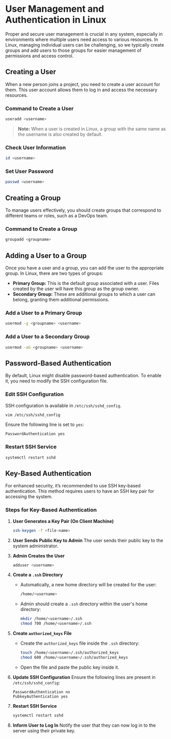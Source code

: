 
# **User Management and Authentication in Linux**

Proper and secure user management is crucial in any system, especially in environments where multiple users need access to various resources. In Linux, managing individual users can be challenging, so we typically create groups and add users to those groups for easier management of permissions and access control.

## **Creating a User**
When a new person joins a project, you need to create a user account for them. This user account allows them to log in and access the necessary resources.

### **Command to Create a User**
```bash
useradd <username>
```
> **Note:** When a user is created in Linux, a group with the same name as the username is also created by default.

### **Check User Information**
```bash
id <username>
```

### **Set User Password**
```bash
passwd <username>
```

## **Creating a Group**
To manage users effectively, you should create groups that correspond to different teams or roles, such as a DevOps team.

### **Command to Create a Group**
```bash
groupadd <groupname>
```

## **Adding a User to a Group**
Once you have a user and a group, you can add the user to the appropriate group. In Linux, there are two types of groups:

- **Primary Group:** This is the default group associated with a user. Files created by the user will have this group as the group owner.
- **Secondary Group:** These are additional groups to which a user can belong, granting them additional permissions.

### **Add a User to a Primary Group**
```bash
usermod -g <groupname> <username>
```

### **Add a User to a Secondary Group**
```bash
usermod -aG <groupname> <username>
```

## **Password-Based Authentication**

By default, Linux might disable password-based authentication. To enable it, you need to modify the SSH configuration file.

### **Edit SSH Configuration**
SSH configuration is available in `/etc/ssh/sshd_config`.

```bash
vim /etc/ssh/sshd_config
```

Ensure the following line is set to `yes`:
```plaintext
PasswordAuthentication yes
```

### **Restart SSH Service**
```bash
systemctl restart sshd
```

## **Key-Based Authentication**
For enhanced security, it’s recommended to use SSH key-based authentication. This method requires users to have an SSH key pair for accessing the system.

### **Steps for Key-Based Authentication**

1. **User Generates a Key Pair (On Client Machine)**
   ```bash
   ssh-keygen -f <file-name>
   ```

2. **User Sends Public Key to Admin**
   The user sends their public key to the system administrator.

3. **Admin Creates the User**
   ```bash
   adduser <username>
   ```

4. **Create a `.ssh` Directory**
   - Automatically, a new home directory will be created for the user:
     ```bash
     /home/<username>
     ```
   - Admin should create a `.ssh` directory within the user's home directory:
     ```bash
     mkdir /home/<username>/.ssh
     chmod 700 /home/<username>/.ssh
     ```

5. **Create `authorized_keys` File**
   - Create the `authorized_keys` file inside the `.ssh` directory:
     ```bash
     touch /home/<username>/.ssh/authorized_keys
     chmod 600 /home/<username>/.ssh/authorized_keys
     ```
   - Open the file and paste the public key inside it.

6. **Update SSH Configuration**
   Ensure the following lines are present in `/etc/ssh/sshd_config`:
   ```plaintext
   PasswordAuthentication no
   PubkeyAuthentication yes
   ```

7. **Restart SSH Service**
   ```bash
   systemctl restart sshd
   ```

8. **Inform User to Log In**
   Notify the user that they can now log in to the server using their private key.
